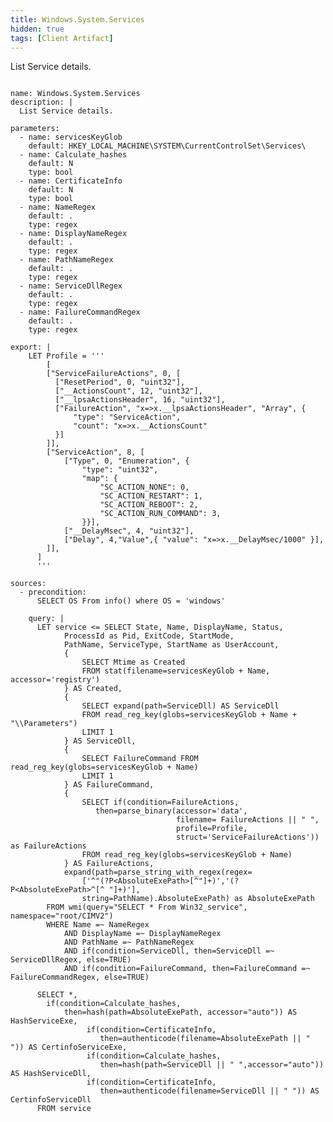 ```yaml
---
title: Windows.System.Services
hidden: true
tags: [Client Artifact]
---
```


List Service details.


<pre><code class="language-yaml">
name: Windows.System.Services
description: |
  List Service details.

parameters:
  - name: servicesKeyGlob
    default: HKEY_LOCAL_MACHINE\SYSTEM\CurrentControlSet\Services\
  - name: Calculate_hashes
    default: N
    type: bool
  - name: CertificateInfo
    default: N
    type: bool
  - name: NameRegex
    default: .
    type: regex
  - name: DisplayNameRegex
    default: .
    type: regex
  - name: PathNameRegex
    default: .
    type: regex
  - name: ServiceDllRegex
    default: .
    type: regex
  - name: FailureCommandRegex
    default: .
    type: regex

export: |
    LET Profile = '''
        [
        ["ServiceFailureActions", 0, [
          ["ResetPeriod", 0, "uint32"],
          ["__ActionsCount", 12, "uint32"],
          ["__lpsaActionsHeader", 16, "uint32"],
          ["FailureAction", "x=&gt;x.__lpsaActionsHeader", "Array", {
              "type": "ServiceAction",
              "count": "x=&gt;x.__ActionsCount"
          }]
        ]],
        ["ServiceAction", 8, [
            ["Type", 0, "Enumeration", {
                "type": "uint32",
                "map": {
                    "SC_ACTION_NONE": 0,
                    "SC_ACTION_RESTART": 1,
                    "SC_ACTION_REBOOT": 2,
                    "SC_ACTION_RUN_COMMAND": 3,
                }}],
            ["__DelayMsec", 4, "uint32"],
            ["Delay", 4,"Value",{ "value": "x=&gt;x.__DelayMsec/1000" }],
        ]],
      ]
      '''

sources:
  - precondition:
      SELECT OS From info() where OS = 'windows'

    query: |
      LET service &lt;= SELECT State, Name, DisplayName, Status,
            ProcessId as Pid, ExitCode, StartMode,
            PathName, ServiceType, StartName as UserAccount,
            {
                SELECT Mtime as Created
                FROM stat(filename=servicesKeyGlob + Name, accessor='registry')
            } AS Created,
            {
                SELECT expand(path=ServiceDll) AS ServiceDll
                FROM read_reg_key(globs=servicesKeyGlob + Name + "\\Parameters")
                LIMIT 1
            } AS ServiceDll,
            {
                SELECT FailureCommand FROM read_reg_key(globs=servicesKeyGlob + Name)
                LIMIT 1
            } AS FailureCommand,
            {
                SELECT if(condition=FailureActions,
                   then=parse_binary(accessor='data',
                                     filename= FailureActions || " ",
                                     profile=Profile,
                                     struct='ServiceFailureActions')) as FailureActions
                FROM read_reg_key(globs=servicesKeyGlob + Name)
            } AS FailureActions,
            expand(path=parse_string_with_regex(regex=
                ['^"(?P&lt;AbsoluteExePath&gt;[^"]+)','(?P&lt;AbsoluteExePath&gt;^[^ "]+)'],
                string=PathName).AbsoluteExePath) as AbsoluteExePath
        FROM wmi(query="SELECT * From Win32_service", namespace="root/CIMV2")
        WHERE Name =~ NameRegex
            AND DisplayName =~ DisplayNameRegex
            AND PathName =~ PathNameRegex
            AND if(condition=ServiceDll, then=ServiceDll =~ ServiceDllRegex, else=TRUE)
            AND if(condition=FailureCommand, then=FailureCommand =~ FailureCommandRegex, else=TRUE)

      SELECT *,
        if(condition=Calculate_hashes,
            then=hash(path=AbsoluteExePath, accessor="auto")) AS HashServiceExe,
                 if(condition=CertificateInfo,
                    then=authenticode(filename=AbsoluteExePath || " ")) AS CertinfoServiceExe,
                 if(condition=Calculate_hashes,
                    then=hash(path=ServiceDll || " ",accessor="auto")) AS HashServiceDll,
                 if(condition=CertificateInfo,
                    then=authenticode(filename=ServiceDll || " ")) AS CertinfoServiceDll
      FROM service

</code></pre>

